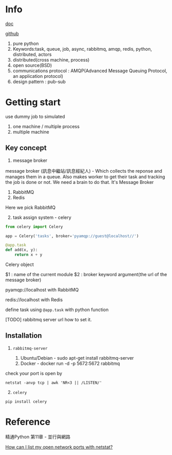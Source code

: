 # Info

[doc](https://docs.celeryproject.org/en/stable/)

[github](https://github.com/celery/celery)

1. pure python
2. Keywords:task, queue, job, async, rabbitmq, amqp, redis, python, distributed, actors
3. distributed(cross machine, process)
4. open source(BSD)
5. communications protocol : AMQP(Advanced Message Queuing Protocol, an application protocol)
6. design pattern : pub-sub 

# Getting start

use dummy job to simulated 

1. one machine / multiple process
2. multiple machine

## Key concept

1. message broker

message broker (訊息中繼站/訊息經紀人) - Which collects the reponse and manages them in a queue. Also makes worker to get their task and tracking the job is done or not. We need a brain to do that. It's Message Broker

1. RabbitMQ
2. Redis

Here we pick RabbitMQ

2. task assign system - celery

``` Python
from celery import Celery

app = Celery('tasks', broker='pyamqp://guest@localhost//')

@app.task
def add(x, y):
    return x + y
```

Celery object

$1 : name of the current module
$2 : broker keyword argument(the url of the message broker)

pyamqp://localhost with RabbitMQ

redis://localhost with Redis

define task using `@app.task` with python function

[TODO] rabbitmq server url how to set it.

## Installation

1. `rabbitmq-server`

   1. Ubuntu/Debian - sudo apt-get install rabbitmq-server
   2. Docker - docker run -d -p 5672:5672 rabbitmq

check your port is open by 

 `netstat -anvp tcp | awk 'NR<3 || /LISTEN/'`

2. `celery`

 `pip install celery`

# Reference

精通Python 第11章 - 並行與網路

[How can I list my open network ports with netstat?](https://apple.stackexchange.com/questions/117644/how-can-i-list-my-open-network-ports-with-netstat)
